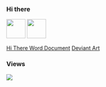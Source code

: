 ### Hi there

<img src="https://raw.githubusercontent.com/FortAwesome/Font-Awesome/6.x/svgs/brands/windows.svg" width="50" height="50">
<img src="https://raw.githubusercontent.com/FortAwesome/Font-Awesome/6.x/svgs/brands/deviantart.svg" width="50" height="50">

<a href="docs/Hithere.docx">Hi There Word Document</a>
<a href="https://www.deviantart.com/jdm7dv">Deviant Art</a>


### Views
![](https://komarev.com/ghpvc/?username=jonathanchapmanmoore)
